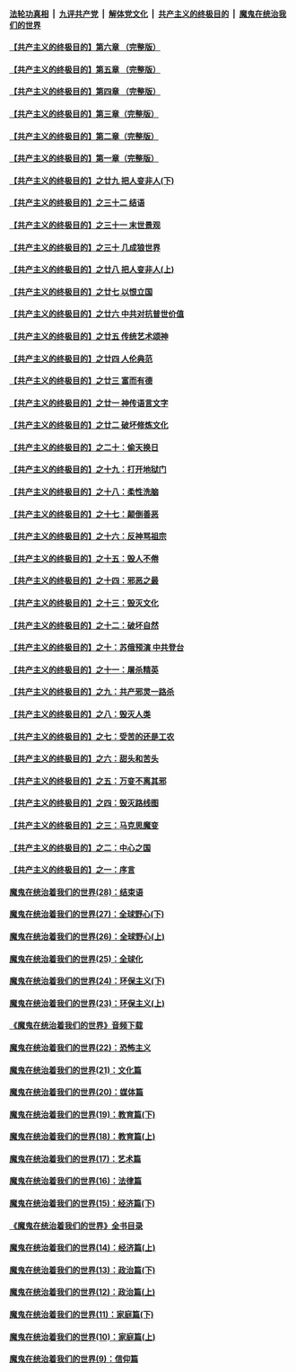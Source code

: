 ####  [法轮功真相](../../../../basic/blob/master/README.md?t=02110913) &nbsp;|&nbsp; [九评共产党](../../../../9ping.md/blob/master/README.md?t=02110913) &nbsp;|&nbsp; [解体党文化](../../../../jtdwh.md/blob/master/README.md?t=02110913)  &nbsp;|&nbsp; [共产主义的终极目的](../../../../gczydzjmd.md/blob/master/README.md?t=02110913) &nbsp;|&nbsp; [魔鬼在统治我们的世界](../../../../mgztzwmdsj.md/blob/master/README.md?t=02110913) 

#### [【共产主义的终极目的】第六章 （完整版）](../pages/nsc422/n11428913.md?t=02110913) 

#### [【共产主义的终极目的】第五章 （完整版）](../pages/nsc422/n11428912.md?t=02110913) 

#### [【共产主义的终极目的】第四章 （完整版）](../pages/nsc422/n11428907.md?t=02110913) 

#### [【共产主义的终极目的】第三章（完整版）](../pages/nsc422/n11428848.md?t=02110913) 

#### [【共产主义的终极目的】第二章（完整版）](../pages/nsc422/n11428831.md?t=02110913) 

#### [【共产主义的终极目的】第一章（完整版）](../pages/nsc422/n11417651.md?t=02110913) 

#### [【共产主义的终极目的】之廿九 把人变非人(下)](../pages/nsc422/n11344140.md?t=02110913) 

#### [【共产主义的终极目的】之三十二 结语](../pages/nsc422/n11360535.md?t=02110913) 

#### [【共产主义的终极目的】之三十一 末世景观](../pages/nsc422/n11351129.md?t=02110913) 

#### [【共产主义的终极目的】之三十 几成狼世界](../pages/nsc422/n11348280.md?t=02110913) 

#### [【共产主义的终极目的】之廿八 把人变非人(上)](../pages/nsc422/n11340492.md?t=02110913) 

#### [【共产主义的终极目的】之廿七 以恨立国](../pages/nsc422/n11336944.md?t=02110913) 

#### [【共产主义的终极目的】之廿六 中共对抗普世价值](../pages/nsc422/n11324785.md?t=02110913) 

#### [【共产主义的终极目的】之廿五 传统艺术颂神](../pages/nsc422/n11296396.md?t=02110913) 

#### [【共产主义的终极目的】之廿四 人伦典范](../pages/nsc422/n11296397.md?t=02110913) 

#### [【共产主义的终极目的】之廿三 富而有德](../pages/nsc422/n11283598.md?t=02110913) 

#### [【共产主义的终极目的】之廿一 神传语言文字](../pages/nsc422/n11263265.md?t=02110913) 

#### [【共产主义的终极目的】之廿二 破坏修炼文化](../pages/nsc422/n11245728.md?t=02110913) 

#### [【共产主义的终极目的】之二十：偷天换日](../pages/nsc422/n11238846.md?t=02110913) 

#### [【共产主义的终极目的】之十九：打开地狱门](../pages/nsc422/n11206376.md?t=02110913) 

#### [【共产主义的终极目的】之十八：柔性洗脑](../pages/nsc422/n11199994.md?t=02110913) 

#### [【共产主义的终极目的】之十七：颠倒善恶](../pages/nsc422/n11179782.md?t=02110913) 

#### [【共产主义的终极目的】之十六：反神骂祖宗](../pages/nsc422/n11166798.md?t=02110913) 

#### [【共产主义的终极目的】之十五：毁人不倦](../pages/nsc422/n11166792.md?t=02110913) 

#### [【共产主义的终极目的】之十四：邪恶之最](../pages/nsc422/n11150249.md?t=02110913) 

#### [【共产主义的终极目的】之十三：毁灭文化](../pages/nsc422/n11135227.md?t=02110913) 

#### [【共产主义的终极目的】之十二：破坏自然](../pages/nsc422/n11135214.md?t=02110913) 

#### [【共产主义的终极目的】之十：苏俄预演 中共登台](../pages/nsc422/n11118424.md?t=02110913) 

#### [【共产主义的终极目的】之十一：屠杀精英](../pages/nsc422/n11118442.md?t=02110913) 

#### [【共产主义的终极目的】之九：共产邪灵一路杀](../pages/nsc422/n11114139.md?t=02110913) 

#### [【共产主义的终极目的】之八：毁灭人类](../pages/nsc422/n11108503.md?t=02110913) 

#### [【共产主义的终极目的】之七：受苦的还是工农](../pages/nsc422/n11101809.md?t=02110913) 

#### [【共产主义的终极目的】之六：甜头和苦头](../pages/nsc422/n11096971.md?t=02110913) 

#### [【共产主义的终极目的】之五：万变不离其邪](../pages/nsc422/n11091285.md?t=02110913) 

#### [【共产主义的终极目的】之四：毁灭路线图](../pages/nsc422/n11086284.md?t=02110913) 

#### [【共产主义的终极目的】之三：马克思魔变](../pages/nsc422/n11061941.md?t=02110913) 

#### [【共产主义的终极目的】之二：中心之国](../pages/nsc422/n11047728.md?t=02110913) 

#### [【共产主义的终极目的】之一：序言](../pages/nsc422/n11086077.md?t=02110913) 

#### [魔鬼在统治着我们的世界(28)：结束语](../pages/nsc422/n10936246.md?t=02110913) 

#### [魔鬼在统治着我们的世界(27)：全球野心(下)](../pages/nsc422/n10928319.md?t=02110913) 

#### [魔鬼在统治着我们的世界(26)：全球野心(上)](../pages/nsc422/n10900318.md?t=02110913) 

#### [魔鬼在统治着我们的世界(25)：全球化](../pages/nsc422/n10788205.md?t=02110913) 

#### [魔鬼在统治着我们的世界(24)：环保主义(下)](../pages/nsc422/n10695307.md?t=02110913) 

#### [魔鬼在统治着我们的世界(23)：环保主义(上)](../pages/nsc422/n10688613.md?t=02110913) 

#### [《魔鬼在统治着我们的世界》音频下载](../pages/nsc422/n10635553.md?t=02110913) 

#### [魔鬼在统治着我们的世界(22)：恐怖主义](../pages/nsc422/n10614727.md?t=02110913) 

#### [魔鬼在统治着我们的世界(21)：文化篇](../pages/nsc422/n10597706.md?t=02110913) 

#### [魔鬼在统治着我们的世界(20)：媒体篇](../pages/nsc422/n10586579.md?t=02110913) 

#### [魔鬼在统治着我们的世界(19)：教育篇(下)](../pages/nsc422/n10564808.md?t=02110913) 

#### [魔鬼在统治着我们的世界(18)：教育篇(上)](../pages/nsc422/n10526970.md?t=02110913) 

#### [魔鬼在统治着我们的世界(17)：艺术篇](../pages/nsc422/n10499093.md?t=02110913) 

#### [魔鬼在统治着我们的世界(16)：法律篇](../pages/nsc422/n10485969.md?t=02110913) 

#### [魔鬼在统治着我们的世界(15)：经济篇(下)](../pages/nsc422/n10469975.md?t=02110913) 

#### [《魔鬼在统治着我们的世界》全书目录](../pages/nsc422/n10464261.md?t=02110913) 

#### [魔鬼在统治着我们的世界(14)：经济篇(上)](../pages/nsc422/n10457370.md?t=02110913) 

#### [魔鬼在统治着我们的世界(13)：政治篇(下)](../pages/nsc422/n10448270.md?t=02110913) 

#### [魔鬼在统治着我们的世界(12)：政治篇(上)](../pages/nsc422/n10444576.md?t=02110913) 

#### [魔鬼在统治着我们的世界(11)：家庭篇(下)](../pages/nsc422/n10440961.md?t=02110913) 

#### [魔鬼在统治着我们的世界(10)：家庭篇(上)](../pages/nsc422/n10435448.md?t=02110913) 

#### [魔鬼在统治着我们的世界(9)：信仰篇](../pages/nsc422/n10432159.md?t=02110913) 

